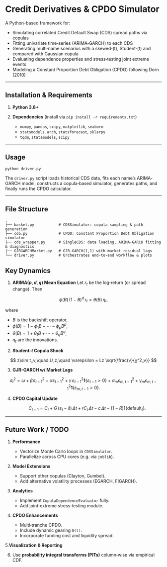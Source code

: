 # Credit Derivatives & CPDO Simulator

A Python-based framework for:
- Simulating correlated Credit Default Swap (CDS) spread paths via copulas  
- Fitting univariate time‐series (ARIMA‐GARCH) to each CDS  
- Generating multi‐name scenarios with a skewed‐\(t\), Student‐\(t\) and compared with Gaussian copula  
- Evaluating dependence properties and stress‐testing joint extreme events  
- Modeling a Constant Proportion Debt Obligation (CPDO) following Dorn (2010)

---

## Installation & Requirements

1. **Python 3.8+**
2. **Dependencies** (install via `pip install -r requirements.txt`)

   * `numpy`, `pandas`, `scipy`, `matplotlib`, `seaborn`
   * `statsmodels`, `arch`, `statsforecast`, `sklarpy`
   * `tqdm`, `statsmodels`, `scipy`

---

## Usage

```bash
python driver.py
```

The `driver.py` script loads historical CDS data, fits each name’s ARIMA‐GARCH model, constructs a copula‐based simulator, generates paths, and finally runs the CPDO calculator.

---

## File Structure

```
.
├── basket.py           # CDSSimulator: copula sampling & path generation
├── cdo.py              # CPDO: Constant Proportion Debt Obligation simulator
├── cds_wrapper.py      # SingleCDS: data loading, ARIMA‐GARCH fitting & diagnostics
├── GJRGARCHMarket.py   # GJR‐GARCH(1,1) with market residual lags
└── driver.py           # Orchestrates end‐to‐end workflow & plots
```
## Key Dynamics
1. **ARIMA($p,d,q$) Mean Equation**
Let $r_t$ be the log‐return (or spread change). Then

$$
\phi(B)\,(1 - B)^d\,r_t
= \theta(B)\,\eta_t,
$$

where

* $B$ is the backshift operator,
* $\phi(B) = 1 - \phi_1 B - \cdots - \phi_p B^p$,
* $\theta(B) = 1 + \theta_1 B + \cdots + \theta_q B^q$,
* $\eta_t$ are the innovations.

2. **Student-$t$ Copula Shock**

$$
z\sim t_ν,\quad L\,z,\quad
\varepsilon = Lz \sqrt{\frac{ν}{χ^2_ν}}
$$

3. **GJR-GARCH w/ Market Lags**

$$
\sigma_t^2 = \omega + β\sigma^2_{t-1} + αε^2_{t-1} + γ\,ε^2_{t-1}\mathbf{1}\{ε_{t-1}>0\} + α_mε^2_{m,t-1} + γ_mε^2_{m,t-1}\mathbf{1}\{ε_{m,t-1}>0\}.
$$

4. **CPDO Capital Update**

   $$
     C_{t+1} = C_t + G\,(s_t - \bar s)\,Δt
               + rC_t\,Δt - c\,Δt
               - (1-R)\mathbf{1}\{\text{default}_t\}.
   $$

---

## Future Work / TODO

1. **Performance**

   * Vectorize Monte Carlo loops in `CDSSimulator`.
   * Parallelize across CPU cores (e.g. via `joblib`).

2. **Model Extensions**

   * Support other copulas (Clayton, Gumbel).
   * Add alternative volatility processes (EGARCH, FIGARCH).

3. **Analytics**

   * Implement `CopulaDependenceEvaluator` fully.
   * Add joint‐extreme stress‐testing module.

4. **CPDO Enhancements**

   * Multi‐tranche CPDO.
   * Include dynamic gearing `G(t)`.
   * Incorporate funding cost and liquidity spread.

5.**Visualization & Reporting**

6. Use **probability integral transforms (PITs)** column‐wise via empirical CDF.
